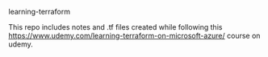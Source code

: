 learning-terraform

This repo includes notes and .tf files created while following this https://www.udemy.com/learning-terraform-on-microsoft-azure/ course on udemy. 